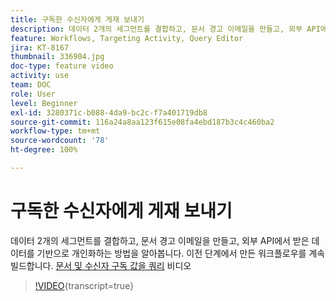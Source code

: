 ```yaml
---
title: 구독한 수신자에게 게재 보내기
description: 데이터 2개의 세그먼트를 결합하고, 문서 경고 이메일을 만들고, 외부 API에서 받은 데이터를 기반으로 개인화하는 방법을 알아봅니다.
feature: Workflows, Targeting Activity, Query Editor
jira: KT-8167
thumbnail: 336904.jpg
doc-type: feature video
activity: use
team: DOC
role: User
level: Beginner
exl-id: 3280371c-b088-4da9-bc2c-f7a401719db8
source-git-commit: 116a24a8aa123f615e08fa4ebd187b3c4c460ba2
workflow-type: tm+mt
source-wordcount: '78'
ht-degree: 100%

---
```


# 구독한 수신자에게 게재 보내기

데이터 2개의 세그먼트를 결합하고, 문서 경고 이메일을 만들고, 외부 API에서 받은 데이터를 기반으로 개인화하는 방법을 알아봅니다. 이전 단계에서 만든 워크플로우를 계속 빌드합니다. [문서 및 수신자 구독 값을 쿼리](/help/tutorial-use-soap-apis/query-articles-and-recipient-subscription-values.md) 비디오

>[!VIDEO](https://video.tv.adobe.com/v/336904?quality=12&learn=on){transcript=true}
